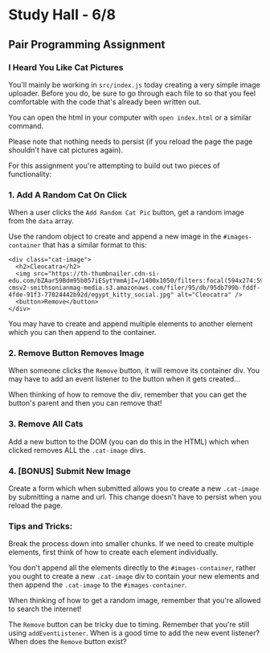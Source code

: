 # Study Hall - 6/8

## Pair Programming Assignment

### I Heard You Like Cat Pictures

You'll mainly be working in `src/index.js` today creating a very simple image uploader. Before you do, be sure to go through each file to so that you feel comfortable with the code that's already been written out.

You can open the html in your computer with `open index.html` or a similar command.

Please note that nothing needs to persist (if you reload the page the page shouldn't have cat pictures again).

For this assignment you're attempting to build out two pieces of functionality:

### 1. Add A Random Cat On Click

When a user clicks the `Add Random Cat Pic` button, get a random image from the `data` array.

Use the random object to create and append a new image in the `#images-container` that has a similar format to this:

```
<div class="cat-image">
  <h2>Cleocatra</h2>
  <img src="https://th-thumbnailer.cdn-si-edu.com/bZAar59Bdm95b057iESytYmmAjI=/1400x1050/filters:focal(594x274:595x275)/https://tf-cmsv2-smithsonianmag-media.s3.amazonaws.com/filer/95/db/95db799b-fddf-4fde-91f3-77024442b92d/egypt_kitty_social.jpg" alt="Cleocatra" />
  <button>Remove</button>
</div>
```

You may have to create and append multiple elements to another element which you can then append to the container.

### 2. Remove Button Removes Image

When someone clicks the `Remove` button, it will remove its container div. You may have to add an event listener to the button when it gets created...

When thinking of how to remove the div, remember that you can get the button's parent and then you can remove that!

### 3. Remove All Cats

Add a new button to the DOM (you can do this in the HTML) which when clicked removes ALL the `.cat-image` divs.

### 4. [BONUS] Submit New Image

Create a form which when submitted allows you to create a new `.cat-image` by submitting a name and url. This change doesn't have to persist when you reload the page.

### Tips and Tricks:

Break the process down into smaller chunks. If we need to create multiple elements, first think of how to create each element individually.

You don't append all the elements directly to the `#images-container`, rather you ought to create a new `.cat-image` div to contain your new elements and then append the `.cat-image` to the `#images-container`.

When thinking of how to get a random image, remember that you're allowed to search the internet!

The `Remove` button can be tricky due to timing. Remember that you're still using `addEventListener`. When is a good time to add the new event listener? When does the `Remove` button exist?
